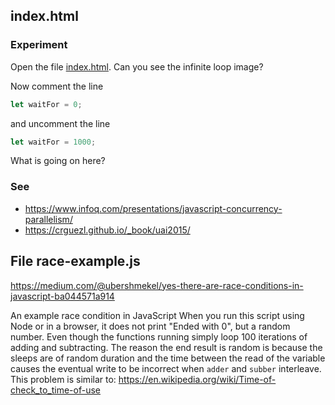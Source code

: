 ## index.html

### Experiment

Open the file [index.html](index.html).
Can you see the infinite loop image?

Now comment the line

```js
let waitFor = 0;
```

and uncomment the line

```js
let waitFor = 1000;
```

What is going on here?

### See 

* https://www.infoq.com/presentations/javascript-concurrency-parallelism/
* https://crguezl.github.io/_book/uai2015/

## File race-example.js

https://medium.com/@ubershmekel/yes-there-are-race-conditions-in-javascript-ba044571a914

An example race condition in JavaScript
When you run this script using Node or in a browser, it
does not print "Ended with 0", but a random number.
Even though the functions running
simply loop 100 iterations of adding and subtracting.
The reason the end result is random is because the
sleeps are of random duration and the time between the read
of the variable causes the eventual write to be incorrect
when `adder` and `subber` interleave.
This problem is similar to:
https://en.wikipedia.org/wiki/Time-of-check_to_time-of-use
